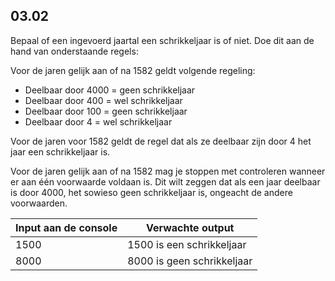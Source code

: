 ## 03.02
Bepaal of een ingevoerd jaartal een schrikkeljaar is of niet. Doe dit aan de hand van onderstaande regels:
 
Voor de jaren gelijk aan of na 1582 geldt volgende regeling: 
- Deelbaar door 4000 = geen schrikkeljaar
- Deelbaar door 400 = wel schrikkeljaar 
- Deelbaar door 100 = geen schrikkeljaar 
- Deelbaar door 4 = wel schrikkeljaar 

Voor de jaren voor 1582 geldt de regel dat als ze deelbaar zijn door 4 het jaar een schrikkeljaar is.

Voor de jaren gelijk aan of na 1582 mag je stoppen met controleren wanneer er aan één voorwaarde voldaan is. Dit wilt zeggen dat als een jaar deelbaar is door 4000, het sowieso geen schrikkeljaar is, ongeacht de andere voorwaarden.

| Input aan de console | Verwachte output |
|----------------------|------------------|
| 1500 | 1500 is een schrikkeljaar |
| 8000 | 8000 is geen schrikkeljaar |